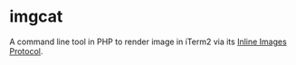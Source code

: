 # imgcat

A command line tool in PHP to render image in iTerm2 via
its [Inline Images Protocol](https://iterm2.com/documentation-images.html).